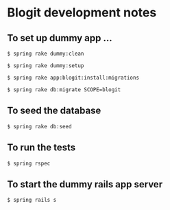 # Blogit development notes

## To set up dummy app ...
    
    $ spring rake dummy:clean
    
    $ spring rake dummy:setup
    
    $ spring rake app:blogit:install:migrations
    
    $ spring rake db:migrate SCOPE=blogit

    
## To seed the database

    $ spring rake db:seed
    
## To run the tests

    $ spring rspec
    
    
## To start the dummy rails app server

    $ spring rails s